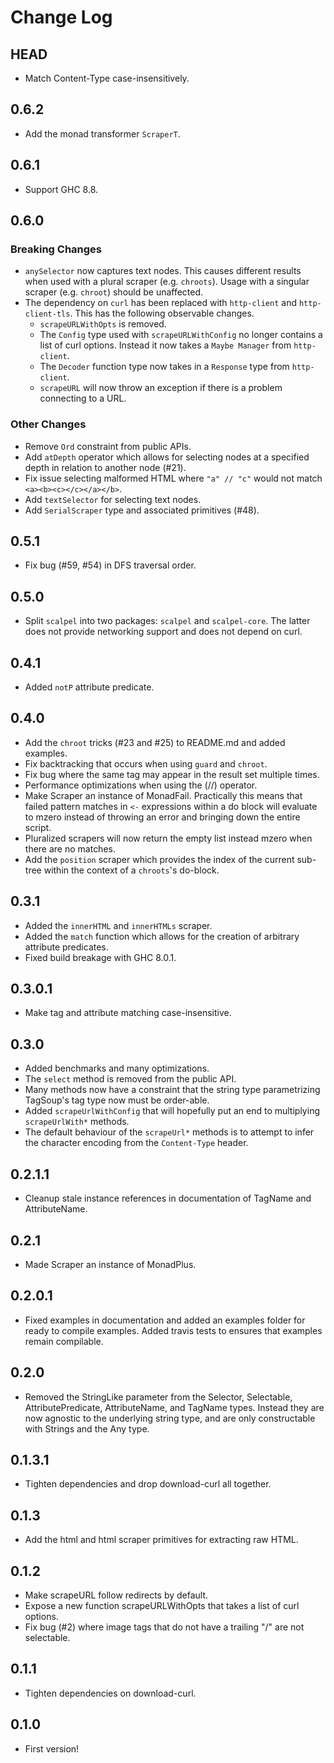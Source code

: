 # Change Log

## HEAD

- Match Content-Type case-insensitively.

## 0.6.2

- Add the monad transformer `ScraperT`.

## 0.6.1

- Support GHC 8.8.

## 0.6.0

### Breaking Changes

- `anySelector` now captures text nodes. This causes different results when used
  with a plural scraper (e.g. `chroots`). Usage with a singular scraper (e.g.
  `chroot`) should be unaffected.
- The dependency on `curl` has been replaced with `http-client` and
  `http-client-tls`. This has the following observable changes.
  - `scrapeURLWithOpts` is removed.
  - The `Config` type used with `scrapeURLWithConfig` no longer contains a list
    of curl options. Instead it now takes a `Maybe Manager` from `http-client`.
  - The `Decoder` function type now takes in a `Response` type from
    `http-client`.
  - `scrapeURL` will now throw an exception if there is a problem connecting to
     a URL.

### Other Changes

- Remove `Ord` constraint from public APIs.
- Add `atDepth` operator which allows for selecting nodes at a specified depth
  in relation to another node (#21).
- Fix issue selecting malformed HTML where `"a" // "c"` would not match
  `<a><b><c></c></a></b>`.
- Add `textSelector` for selecting text nodes.
- Add `SerialScraper` type and associated primitives (#48).

## 0.5.1

- Fix bug (#59, #54) in DFS traversal order.

## 0.5.0

- Split `scalpel` into two packages: `scalpel` and `scalpel-core`. The latter
  does not provide networking support and does not depend on curl.

## 0.4.1

- Added `notP` attribute predicate.

## 0.4.0

- Add the `chroot` tricks (#23 and #25) to README.md and added examples.
- Fix backtracking that occurs when using `guard` and `chroot`.
- Fix bug where the same tag may appear in the result set multiple times.
- Performance optimizations when using the (//) operator.
- Make Scraper an instance of MonadFail. Practically this means that failed
  pattern matches in `<-` expressions within a do block will evaluate to mzero
  instead of throwing an error and bringing down the entire script.
- Pluralized scrapers will now return the empty list instead mzero when there
  are no matches.
- Add the `position` scraper which provides the index of the current sub-tree
  within the context of a `chroots`'s do-block.

## 0.3.1

- Added the `innerHTML` and `innerHTMLs` scraper.
- Added the `match` function which allows for the creation of arbitrary
  attribute predicates.
- Fixed build breakage with GHC 8.0.1.

## 0.3.0.1

- Make tag and attribute matching case-insensitive.

## 0.3.0

- Added benchmarks and many optimizations.
- The `select` method is removed from the public API.
- Many methods now have a constraint that the string type parametrizing
  TagSoup's tag type now must be order-able.
- Added `scrapeUrlWithConfig` that will hopefully put an end to multiplying
  `scrapeUrlWith*` methods.
- The default behaviour of the `scrapeUrl*` methods is to attempt to infer the
  character encoding from the `Content-Type` header.

## 0.2.1.1

- Cleanup stale instance references in documentation of TagName and
  AttributeName.

## 0.2.1

- Made Scraper an instance of MonadPlus.

## 0.2.0.1

- Fixed examples in documentation and added an examples folder for ready to
  compile examples. Added travis tests to ensures that examples remain
  compilable.

## 0.2.0

- Removed the StringLike parameter from the Selector, Selectable,
  AttributePredicate, AttributeName, and TagName types. Instead they are now
  agnostic to the underlying string type, and are only constructable with
  Strings and the Any type.

## 0.1.3.1

- Tighten dependencies and drop download-curl all together.

## 0.1.3

- Add the html and html scraper primitives for extracting raw HTML.

## 0.1.2

- Make scrapeURL follow redirects by default.
- Expose a new function scrapeURLWithOpts that takes a list of curl options.
- Fix bug (#2) where image tags that do not have a trailing "/" are not
  selectable.

## 0.1.1

- Tighten dependencies on download-curl.

## 0.1.0

- First version!
